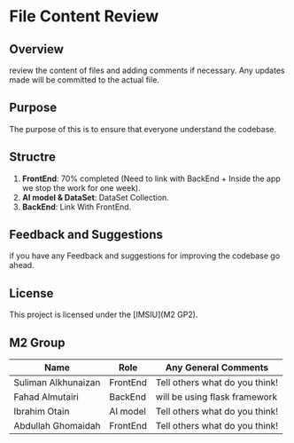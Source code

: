 # File Content Review 

## Overview
review the content of files and adding comments if necessary. Any updates made will be committed to the actual file.

## Purpose
The purpose of this is to ensure that everyone understand the codebase.

## Structre
1. **FrontEnd**: 70% completed (Need to link with BackEnd + Inside the app we stop the work for one week).
2. **AI model & DataSet**: DataSet Collection.
3. **BackEnd**: Link With FrontEnd.

## Feedback and Suggestions
if you have any Feedback and suggestions for improving the codebase go ahead.

## License
This project is licensed under the [IMSIU](M2 GP2).

## M2 Group 

| Name |  Role     | Any General Comments                           
| ----------------- | --------------- | -------------------------------------------- |
| Suliman Alkhunaizan|  FrontEnd | Tell others what do you think! |
| Fahad Almutairi |   BackEnd  | will be using flask framework                       |
| Ibrahim Otain|     AI model   | Tell others what do you think!   |
| Abdullah Ghomaidah| FrontEnd   | Tell others what do you think!                        |
